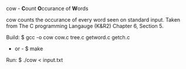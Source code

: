 cow - **C**ount **O**ccurance of **W**ords

cow counts the occurance of every word seen on standard input. Taken from The C programming Langauge (K&R2) Chapter 6, Section 5.


Build:
$ gcc -o cow cow.c tree.c getword.c getch.c 
 - or -
$ make

Run:
$ ./cow < input.txt
